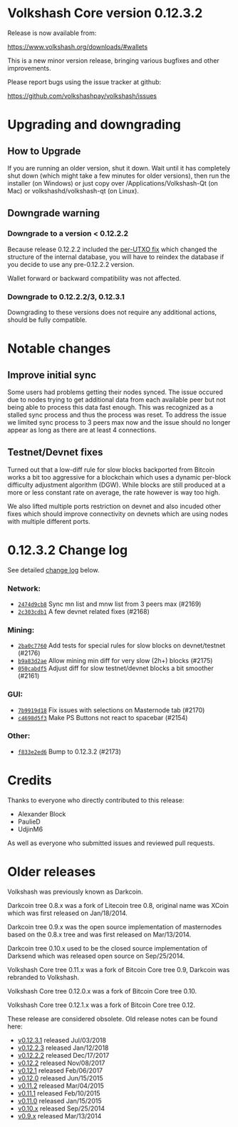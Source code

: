 Volkshash Core version 0.12.3.2
==========================

Release is now available from:

  <https://www.volkshash.org/downloads/#wallets>

This is a new minor version release, bringing various bugfixes and other
improvements.

Please report bugs using the issue tracker at github:

  <https://github.com/volkshashpay/volkshash/issues>


Upgrading and downgrading
=========================

How to Upgrade
--------------

If you are running an older version, shut it down. Wait until it has completely
shut down (which might take a few minutes for older versions), then run the
installer (on Windows) or just copy over /Applications/Volkshash-Qt (on Mac) or
volkshashd/volkshash-qt (on Linux).

Downgrade warning
-----------------

### Downgrade to a version < 0.12.2.2

Because release 0.12.2.2 included the [per-UTXO fix](release-notes/volkshash/release-notes-0.12.2.2.md#per-utxo-fix)
which changed the structure of the internal database, you will have to reindex
the database if you decide to use any pre-0.12.2.2 version.

Wallet forward or backward compatibility was not affected.

### Downgrade to 0.12.2.2/3, 0.12.3.1

Downgrading to these versions does not require any additional actions, should be
fully compatible.


Notable changes
===============

Improve initial sync
--------------------

Some users had problems getting their nodes synced. The issue occured due to nodes trying to
get additional data from each available peer but not being able to process this data fast enough.
This was recognized as a stalled sync process and thus the process was reset. To address the issue
we limited sync process to 3 peers max now and the issue should no longer appear as long as there
are at least 4 connections.

Testnet/Devnet fixes
--------------------

Turned out that a low-diff rule for slow blocks backported from Bitcoin works a bit too aggressive for
a blockchain which uses a dynamic per-block difficulty adjustment algorithm (DGW). While blocks are still
produced at a more or less constant rate on average, the rate however is way too high.

We also lifted multiple ports restriction on devnet and also incuded other fixes which should improve
connectivity on devnets which are using nodes with multiple different ports.


0.12.3.2 Change log
===================

See detailed [change log](https://github.com/volkshashpay/volkshash/compare/v0.12.3.1...volkshashpay:v0.12.3.2) below.

### Network:
- [`2474d9cb8`](https://github.com/volkshashpay/volkshash/commit/2474d9cb8) Sync mn list and mnw list from 3 peers max (#2169)
- [`2c303cdb1`](https://github.com/volkshashpay/volkshash/commit/2c303cdb1) A few devnet related fixes (#2168)

### Mining:
- [`2ba0c7760`](https://github.com/volkshashpay/volkshash/commit/2ba0c7760) Add tests for special rules for slow blocks on devnet/testnet (#2176)
- [`b9a83d2ae`](https://github.com/volkshashpay/volkshash/commit/b9a83d2ae) Allow mining min diff for very slow (2h+) blocks (#2175)
- [`050cabdf5`](https://github.com/volkshashpay/volkshash/commit/050cabdf5) Adjust diff for slow testnet/devnet blocks a bit smoother (#2161)

### GUI:
- [`7b9919d18`](https://github.com/volkshashpay/volkshash/commit/7b9919d18) Fix issues with selections on Masternode tab (#2170)
- [`c4698d5f3`](https://github.com/volkshashpay/volkshash/commit/c4698d5f3) Make PS Buttons not react to spacebar (#2154)

### Other:
- [`f833e2ed6`](https://github.com/volkshashpay/volkshash/commit/f833e2ed6) Bump to 0.12.3.2 (#2173)


Credits
=======

Thanks to everyone who directly contributed to this release:

- Alexander Block
- PaulieD
- UdjinM6

As well as everyone who submitted issues and reviewed pull requests.


Older releases
==============

Volkshash was previously known as Darkcoin.

Darkcoin tree 0.8.x was a fork of Litecoin tree 0.8, original name was XCoin
which was first released on Jan/18/2014.

Darkcoin tree 0.9.x was the open source implementation of masternodes based on
the 0.8.x tree and was first released on Mar/13/2014.

Darkcoin tree 0.10.x used to be the closed source implementation of Darksend
which was released open source on Sep/25/2014.

Volkshash Core tree 0.11.x was a fork of Bitcoin Core tree 0.9,
Darkcoin was rebranded to Volkshash.

Volkshash Core tree 0.12.0.x was a fork of Bitcoin Core tree 0.10.

Volkshash Core tree 0.12.1.x was a fork of Bitcoin Core tree 0.12.

These release are considered obsolete. Old release notes can be found here:

- [v0.12.3.1](https://github.com/volkshashpay/volkshash/blob/master/doc/release-notes/volkshash/release-notes-0.12.3.1.md) released Jul/03/2018
- [v0.12.2.3](https://github.com/volkshashpay/volkshash/blob/master/doc/release-notes/volkshash/release-notes-0.12.2.3.md) released Jan/12/2018
- [v0.12.2.2](https://github.com/volkshashpay/volkshash/blob/master/doc/release-notes/volkshash/release-notes-0.12.2.2.md) released Dec/17/2017
- [v0.12.2](https://github.com/volkshashpay/volkshash/blob/master/doc/release-notes/volkshash/release-notes-0.12.2.md) released Nov/08/2017
- [v0.12.1](https://github.com/volkshashpay/volkshash/blob/master/doc/release-notes/volkshash/release-notes-0.12.1.md) released Feb/06/2017
- [v0.12.0](https://github.com/volkshashpay/volkshash/blob/master/doc/release-notes/volkshash/release-notes-0.12.0.md) released Jun/15/2015
- [v0.11.2](https://github.com/volkshashpay/volkshash/blob/master/doc/release-notes/volkshash/release-notes-0.11.2.md) released Mar/04/2015
- [v0.11.1](https://github.com/volkshashpay/volkshash/blob/master/doc/release-notes/volkshash/release-notes-0.11.1.md) released Feb/10/2015
- [v0.11.0](https://github.com/volkshashpay/volkshash/blob/master/doc/release-notes/volkshash/release-notes-0.11.0.md) released Jan/15/2015
- [v0.10.x](https://github.com/volkshashpay/volkshash/blob/master/doc/release-notes/volkshash/release-notes-0.10.0.md) released Sep/25/2014
- [v0.9.x](https://github.com/volkshashpay/volkshash/blob/master/doc/release-notes/volkshash/release-notes-0.9.0.md) released Mar/13/2014

